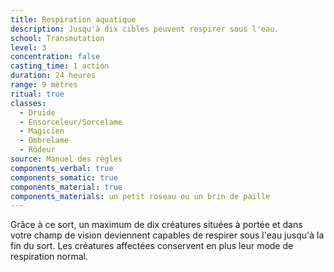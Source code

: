 ```yaml
---
title: Respiration aquatique
description: Jusqu'à dix cibles peuvent respirer sous l'eau.
school: Transmutation
level: 3
concentration: false
casting_time: 1 action
duration: 24 heures
range: 9 mètres
ritual: true
classes:
  - Druide
  - Ensorceleur/Sorcelame
  - Magicien
  - Ombrelame
  - Rôdeur
source: Manuel des règles
components_verbal: true
components_somatic: true
components_material: true
components_materials: un petit roseau ou un brin de paille
---
```

Grâce à ce sort, un maximum de dix créatures situées à portée et dans votre champ de vision deviennent capables de respirer sous l'eau jusqu'à la fin du sort. Les créatures affectées conservent en plus leur mode de respiration normal.

